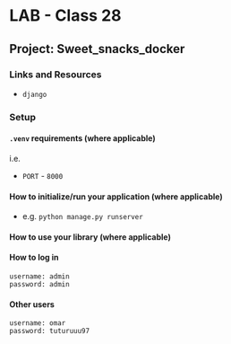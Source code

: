 
# LAB - Class 28
## Project: Sweet_snacks_docker

### Links and Resources

- `django`

### Setup

#### `.venv` requirements (where applicable)

i.e.

- `PORT` - `8000`

#### How to initialize/run your application (where applicable)

- e.g. `python manage.py runserver`

#### How to use your library (where applicable)

#### How to log in 

 ```
 username: admin
 password: admin
 ```
 #### Other users
 ```
 username: omar
 password: tuturuuu97